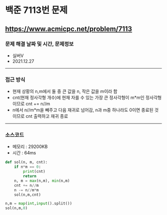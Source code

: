 # 백준 7113번 문제
https://www.acmicpc.net/problem/7113
---

### 문제 해결 날짜 및 시간, 문제정보
- 실버V
- 2021.12.27
---

### 접근 방식
- 현재 상황의 n,m에서 둘 중 큰 값을 n, 작은 값을 m이라 함
- cnt(현재 정사각형 개수)에 현재 자를 수 있는 가장 큰 정사각형이 m*m인 정사각형이므로 cnt += n//m
- n에서 n//m*m을 빼주고 다음 재귀로 넘어감, n과 m중 하나라도 0이면 종료된 것이므로 cnt 출력하고 재귀 종료
---

### 소스코드
- 메모리 : 29200KB
- 시간 : 64ms
```Python
def sol(n, m, cnt):
    if n*m == 0:
        print(cnt)
        return
    n, m = max(n,m), min(n,m)
    cnt += n//m
    n -= n//m*m
    sol(n,m,cnt)

n,m = map(int,input().split())
sol(n,m,0)
```